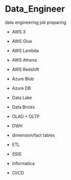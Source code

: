 # Data_Engineer
data engineering job preparing

- AWS 3
- AWS Glue
- AWS Lambda
- AWS Athena
- AWS Redshift

- Azure Blob
- Azure DB

- Data Lake
- Data Bricks
- OLAD + OLTP
- DWH
- dimension/fact tables
- ETL
- SSIS
- Informatica
- CI/CD




